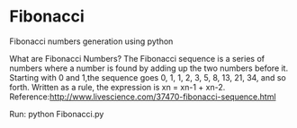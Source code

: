 # Fibonacci
Fibonacci numbers generation using python

What are Fibonacci Numbers?
The Fibonacci sequence is a series of numbers where a number is found by adding up the two numbers before it. 
Starting with 0 and 1,the sequence goes 0, 1, 1, 2, 3, 5, 8, 13, 21, 34, and so forth. Written as a rule, 
the expression is xn = xn-1 + xn-2.
Reference:http://www.livescience.com/37470-fibonacci-sequence.html


Run: python Fibonacci.py





